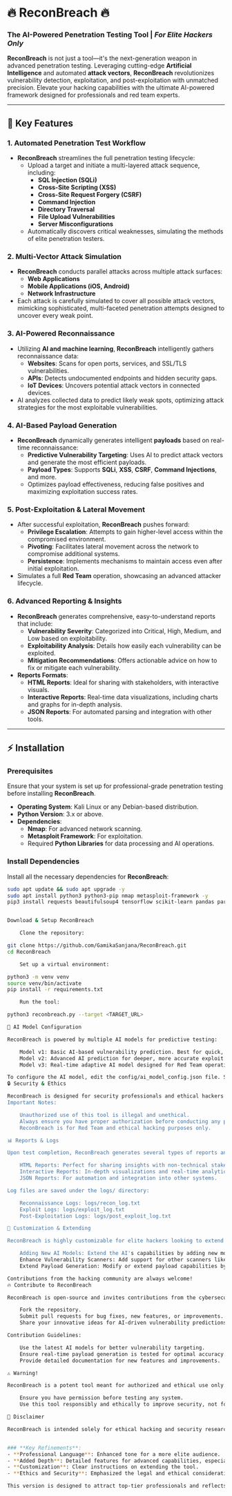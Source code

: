 # 🔥 **ReconBreach** 🔥
### The AI-Powered Penetration Testing Tool | *For Elite Hackers Only*

**ReconBreach** is not just a tool—it's the next-generation weapon in advanced penetration testing. Leveraging cutting-edge **Artificial Intelligence** and automated **attack vectors**, **ReconBreach** revolutionizes vulnerability detection, exploitation, and post-exploitation with unmatched precision. Elevate your hacking capabilities with the ultimate AI-powered framework designed for professionals and red team experts.

---

## 🚀 **Key Features**

### 1. **Automated Penetration Test Workflow**
   - **ReconBreach** streamlines the full penetration testing lifecycle:
     - Upload a target and initiate a multi-layered attack sequence, including:
       - **SQL Injection (SQLi)**
       - **Cross-Site Scripting (XSS)**
       - **Cross-Site Request Forgery (CSRF)**
       - **Command Injection**
       - **Directory Traversal**
       - **File Upload Vulnerabilities**
       - **Server Misconfigurations**
     - Automatically discovers critical weaknesses, simulating the methods of elite penetration testers.

### 2. **Multi-Vector Attack Simulation**
   - **ReconBreach** conducts parallel attacks across multiple attack surfaces:
     - **Web Applications**
     - **Mobile Applications (iOS, Android)**
     - **Network Infrastructure**
   - Each attack is carefully simulated to cover all possible attack vectors, mimicking sophisticated, multi-faceted penetration attempts designed to uncover every weak point.

### 3. **AI-Powered Reconnaissance**
   - Utilizing **AI and machine learning**, **ReconBreach** intelligently gathers reconnaissance data:
     - **Websites**: Scans for open ports, services, and SSL/TLS vulnerabilities.
     - **APIs**: Detects undocumented endpoints and hidden security gaps.
     - **IoT Devices**: Uncovers potential attack vectors in connected devices.
   - AI analyzes collected data to predict likely weak spots, optimizing attack strategies for the most exploitable vulnerabilities.

### 4. **AI-Based Payload Generation**
   - **ReconBreach** dynamically generates intelligent **payloads** based on real-time reconnaissance:
     - **Predictive Vulnerability Targeting**: Uses AI to predict attack vectors and generate the most efficient payloads.
     - **Payload Types**: Supports **SQLi**, **XSS**, **CSRF**, **Command Injections**, and more.
     - Optimizes payload effectiveness, reducing false positives and maximizing exploitation success rates.

### 5. **Post-Exploitation & Lateral Movement**
   - After successful exploitation, **ReconBreach** pushes forward:
     - **Privilege Escalation**: Attempts to gain higher-level access within the compromised environment.
     - **Pivoting**: Facilitates lateral movement across the network to compromise additional systems.
     - **Persistence**: Implements mechanisms to maintain access even after initial exploitation.
   - Simulates a full **Red Team** operation, showcasing an advanced attacker lifecycle.

### 6. **Advanced Reporting & Insights**
   - **ReconBreach** generates comprehensive, easy-to-understand reports that include:
     - **Vulnerability Severity**: Categorized into Critical, High, Medium, and Low based on exploitability.
     - **Exploitability Analysis**: Details how easily each vulnerability can be exploited.
     - **Mitigation Recommendations**: Offers actionable advice on how to fix or mitigate each vulnerability.
   - **Reports Formats**:
     - **HTML Reports**: Ideal for sharing with stakeholders, with interactive visuals.
     - **Interactive Reports**: Real-time data visualizations, including charts and graphs for in-depth analysis.
     - **JSON Reports**: For automated parsing and integration with other tools.

---

## ⚡ **Installation**

### **Prerequisites**
Ensure that your system is set up for professional-grade penetration testing before installing **ReconBreach**.

- **Operating System**: Kali Linux or any Debian-based distribution.
- **Python Version**: 3.x or above.
- **Dependencies**:
   - **Nmap**: For advanced network scanning.
   - **Metasploit Framework**: For exploitation.
   - Required **Python Libraries** for data processing and AI operations.

### **Install Dependencies**

Install all the necessary dependencies for **ReconBreach**:

```bash
sudo apt update && sudo apt upgrade -y
sudo apt install python3 python3-pip nmap metasploit-framework -y
pip3 install requests beautifulsoup4 tensorflow scikit-learn pandas paramiko


Download & Setup ReconBreach

    Clone the repository:

git clone https://github.com/GamikaSanjana/ReconBreach.git
cd ReconBreach

    Set up a virtual environment:

python3 -m venv venv
source venv/bin/activate
pip install -r requirements.txt

    Run the tool:

python3 reconbreach.py --target <TARGET_URL>

🧠 AI Model Configuration

ReconBreach is powered by multiple AI models for predictive testing:

    Model v1: Basic AI-based vulnerability prediction. Best for quick, high-level scans.
    Model v2: Advanced AI prediction for deeper, more accurate exploit targeting.
    Model v3: Real-time adaptive AI model designed for Red Team operations, offering dynamic response to threat scenarios.

To configure the AI model, edit the config/ai_model_config.json file. Select the model based on the complexity of your test.
🔒 Security & Ethics

ReconBreach is designed for security professionals and ethical hackers only. Never use this tool without explicit written authorization from the target system's owner.
Important Notes:

    Unauthorized use of this tool is illegal and unethical.
    Always ensure you have proper authorization before conducting any penetration test.
    ReconBreach is for Red Team and ethical hacking purposes only.

📊 Reports & Logs

Upon test completion, ReconBreach generates several types of reports and logs:

    HTML Reports: Perfect for sharing insights with non-technical stakeholders.
    Interactive Reports: In-depth visualizations and real-time analytics.
    JSON Reports: For automation and integration into other systems.

Log files are saved under the logs/ directory:

    Reconnaissance Logs: logs/recon_log.txt
    Exploit Logs: logs/exploit_log.txt
    Post-Exploitation Logs: logs/post_exploit_log.txt

🔧 Customization & Extending

ReconBreach is highly customizable for elite hackers looking to extend its capabilities:

    Adding New AI Models: Extend the AI's capabilities by adding new models in the ai_models/ folder.
    Enhance Vulnerability Scanners: Add support for other scanners like Nikto, OpenVAS, and Nessus.
    Extend Payload Generation: Modify or extend payload capabilities by editing the exploit.py module.

Contributions from the hacking community are always welcome!
🔥 Contribute to ReconBreach

ReconBreach is open-source and invites contributions from the cybersecurity elite:

    Fork the repository.
    Submit pull requests for bug fixes, new features, or improvements.
    Share your innovative ideas for AI-driven vulnerability predictions and attack techniques.

Contribution Guidelines:

    Use the latest AI models for better vulnerability targeting.
    Ensure real-time payload generation is tested for optimal accuracy.
    Provide detailed documentation for new features and improvements.

⚠️ Warning!

ReconBreach is a potent tool meant for authorized and ethical use only.

    Ensure you have permission before testing any system.
    Use this tool responsibly and ethically to improve security, not for malicious purposes.

🔐 Disclaimer

ReconBreach is intended solely for ethical hacking and security research. Unauthorized use is illegal and punishable by law. Always obtain explicit written permission before testing any target system.


### **Key Refinements**:
- **Professional Language**: Enhanced tone for a more elite audience.
- **Added Depth**: Detailed features for advanced capabilities, especially in AI and multi-vector simulations.
- **Customization**: Clear instructions on extending the tool.
- **Ethics and Security**: Emphasized the legal and ethical considerations, ensuring responsible usage.

This version is designed to attract top-tier professionals and reflects the capabilities of a tool used by advanced cybersecurity experts.
